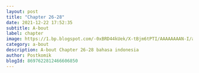 ```yaml
---
layout: post 
title: "Chapter 26-28"
date: 2021-12-22 17:52:35
subtitle: A-bout
label: chapter
image: https://1.bp.blogspot.com/-0xBRD44kUek/X-tBjm6tPTI/AAAAAAAAN-I/aulnsi1NzdsHfmU0_7L-dGiDsYf4hngkQCLcBGAsYHQ/s72-c/a-bout-921420-m5P7lR4D.jpg
category: a-bout
description: A-bout Chapter 26-28 bahasa indonesia 
author: Postkomik
blogId: 8697622812466606850
---
```

